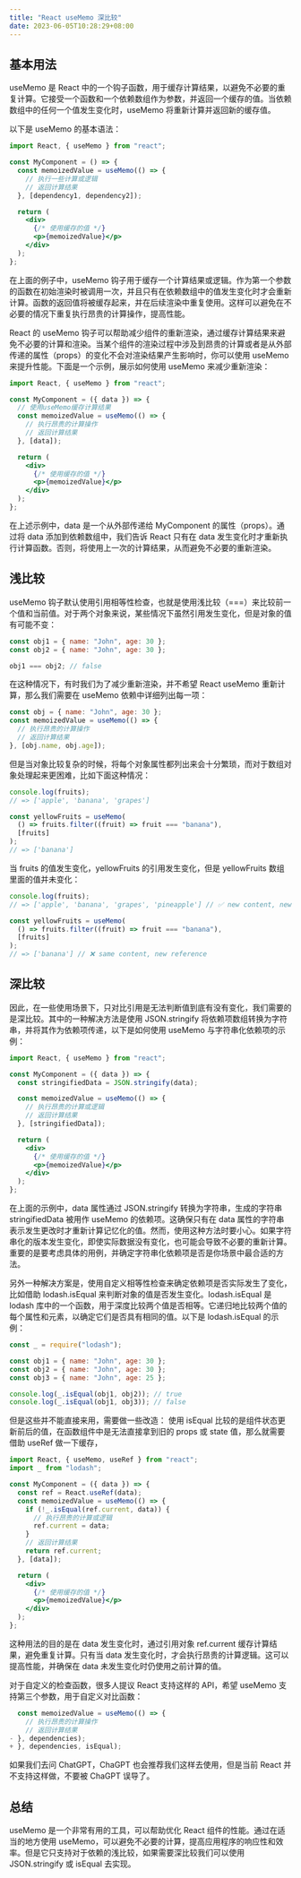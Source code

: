 ```yaml
---
title: "React useMemo 深比较"
date: 2023-06-05T10:28:29+08:00
---
```


## 基本用法

useMemo 是 React 中的一个钩子函数，用于缓存计算结果，以避免不必要的重复计算。它接受一个函数和一个依赖数组作为参数，并返回一个缓存的值。当依赖数组中的任何一个值发生变化时，useMemo 将重新计算并返回新的缓存值。

以下是 useMemo 的基本语法：

```jsx
import React, { useMemo } from "react";

const MyComponent = () => {
  const memoizedValue = useMemo(() => {
    // 执行一些计算或逻辑
    // 返回计算结果
  }, [dependency1, dependency2]);

  return (
    <div>
      {/* 使用缓存的值 */}
      <p>{memoizedValue}</p>
    </div>
  );
};
```

在上面的例子中，useMemo 钩子用于缓存一个计算结果或逻辑。作为第一个参数的函数在初始渲染时被调用一次，并且只有在依赖数组中的值发生变化时才会重新计算。函数的返回值将被缓存起来，并在后续渲染中重复使用。这样可以避免在不必要的情况下重复执行昂贵的计算操作，提高性能。

React 的 useMemo 钩子可以帮助减少组件的重新渲染，通过缓存计算结果来避免不必要的计算和渲染。当某个组件的渲染过程中涉及到昂贵的计算或者是从外部传递的属性（props）的变化不会对渲染结果产生影响时，你可以使用 useMemo 来提升性能。下面是一个示例，展示如何使用 useMemo 来减少重新渲染：

```jsx
import React, { useMemo } from "react";

const MyComponent = ({ data }) => {
  // 使用useMemo缓存计算结果
  const memoizedValue = useMemo(() => {
    // 执行昂贵的计算操作
    // 返回计算结果
  }, [data]);

  return (
    <div>
      {/* 使用缓存的值 */}
      <p>{memoizedValue}</p>
    </div>
  );
};
```

在上述示例中，data 是一个从外部传递给 MyComponent 的属性（props）。通过将 data 添加到依赖数组中，我们告诉 React 只有在 data 发生变化时才重新执行计算函数。否则，将使用上一次的计算结果，从而避免不必要的重新渲染。

## 浅比较

useMemo 钩子默认使用引用相等性检查，也就是使用浅比较（===）来比较前一个值和当前值。对于两个对象来说，某些情况下虽然引用发生变化，但是对象的值有可能不变：

```js
const obj1 = { name: "John", age: 30 };
const obj2 = { name: "John", age: 30 };

obj1 === obj2; // false
```

在这种情况下，有时我们为了减少重新渲染，并不希望 React useMemo 重新计算，那么我们需要在 useMemo 依赖中详细列出每一项：

```jsx
const obj = { name: "John", age: 30 };
const memoizedValue = useMemo(() => {
  // 执行昂贵的计算操作
  // 返回计算结果
}, [obj.name, obj.age]);
```

但是当对象比较复杂的时候，将每个对象属性都列出来会十分繁琐，而对于数组对象处理起来更困难，比如下面这种情况：

```jsx
console.log(fruits);
// => ['apple', 'banana', 'grapes']

const yellowFruits = useMemo(
  () => fruits.filter((fruit) => fruit === "banana"),
  [fruits]
);
// => ['banana']
```

当 fruits 的值发生变化，yellowFruits 的引用发生变化，但是 yellowFruits 数组里面的值并未变化：

```js
console.log(fruits);
// => ['apple', 'banana', 'grapes', 'pineapple'] // ✅ new content, new reference

const yellowFruits = useMemo(
  () => fruits.filter((fruit) => fruit === "banana"),
  [fruits]
);
// => ['banana'] // ❌ same content, new reference
```

## 深比较

因此，在一些使用场景下，只对比引用是无法判断值到底有没有变化，我们需要的是深比较。其中的一种解决方法是使用 JSON.stringify 将依赖项数组转换为字符串，并将其作为依赖项传递，以下是如何使用 useMemo 与字符串化依赖项的示例：

```jsx
import React, { useMemo } from "react";

const MyComponent = ({ data }) => {
  const stringifiedData = JSON.stringify(data);

  const memoizedValue = useMemo(() => {
    // 执行昂贵的计算或逻辑
    // 返回计算结果
  }, [stringifiedData]);

  return (
    <div>
      {/* 使用缓存的值 */}
      <p>{memoizedValue}</p>
    </div>
  );
};
```

在上面的示例中，data 属性通过 JSON.stringify 转换为字符串，生成的字符串 stringifiedData 被用作 useMemo 的依赖项。这确保只有在 data 属性的字符串表示发生更改时才重新计算记忆化的值。然而，使用这种方法时要小心。如果字符串化的版本发生变化，即使实际数据没有变化，也可能会导致不必要的重新计算。重要的是要考虑具体的用例，并确定字符串化依赖项是否是你场景中最合适的方法。

另外一种解决方案是，使用自定义相等性检查来确定依赖项是否实际发生了变化，比如借助 lodash.isEqual 来判断对象的值是否发生变化。lodash.isEqual 是 lodash 库中的一个函数，用于深度比较两个值是否相等。它递归地比较两个值的每个属性和元素，以确定它们是否具有相同的值。以下是 lodash.isEqual 的示例：

```js
const _ = require("lodash");

const obj1 = { name: "John", age: 30 };
const obj2 = { name: "John", age: 30 };
const obj3 = { name: "John", age: 25 };

console.log(_.isEqual(obj1, obj2)); // true
console.log(_.isEqual(obj1, obj3)); // false
```

但是这些并不能直接来用，需要做一些改造： 使用 isEqual 比较的是组件状态更新前后的值，在函数组件中是无法直接拿到旧的 props 或 state 值，那么就需要借助 useRef 做一下缓存，

```jsx
import React, { useMemo, useRef } from "react";
import _ from "lodash";

const MyComponent = ({ data }) => {
  const ref = React.useRef(data);
  const memoizedValue = useMemo(() => {
    if (!_.isEqual(ref.current, data)) {
      // 执行昂贵的计算或逻辑
      ref.current = data;
    }
    // 返回计算结果
    return ref.current;
  }, [data]);

  return (
    <div>
      {/* 使用缓存的值 */}
      <p>{memoizedValue}</p>
    </div>
  );
};
```

这种用法的目的是在 data 发生变化时，通过引用对象 ref.current 缓存计算结果，避免重复计算。只有当 data 发生变化时，才会执行昂贵的计算逻辑。这可以提高性能，并确保在 data 未发生变化时仍使用之前计算的值。

对于自定义的检查函数，很多人提议 React 支持这样的 API，希望 useMemo 支持第三个参数，用于自定义对比函数：

```js
  const memoizedValue = useMemo(() => {
    // 执行昂贵的计算操作
    // 返回计算结果
- }, dependencies);
+ }, dependencies, isEqual);
```

如果我们去问 ChatGPT，ChaGPT 也会推荐我们这样去使用，但是当前 React 并不支持这样做，不要被 ChaGPT 误导了。

## 总结

useMemo 是一个非常有用的工具，可以帮助优化 React 组件的性能。通过在适当的地方使用 useMemo，可以避免不必要的计算，提高应用程序的响应性和效率。但是它只支持对于依赖的浅比较，如果需要深比较我们可以使用 JSON.stringify 或 isEqual 去实现。
